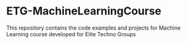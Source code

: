 # ETG-MachineLearningCourse
This repository contains the code examples and projects for Machine Learning course developed for Elite Techno Groups
